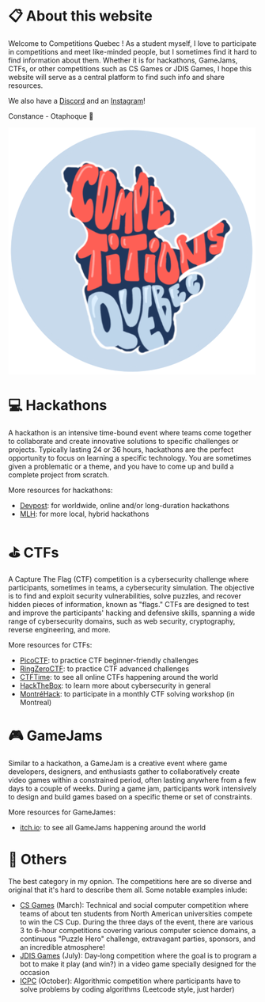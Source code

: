 # 📋 About this website

Welcome to Competitions Quebec ! As a student myself, I love to participate in competitions and meet like-minded people, but I sometimes find it hard to find information about them. Whether it is for hackathons, GameJams, CTFs, or other competitions such as CS Games or JDIS Games, I hope this website will serve as a central platform to find such info and share resources. 

We also have a [Discord](https://discord.gg/UYAk93a2ZS) and an [Instagram](https://www.instagram.com/competitionsqc.ca/)!

Constance - Otaphoque 🦭

![Da logo](../static/images/logo3.png)

# 💻 Hackathons

A hackathon is an intensive time-bound event where teams come together to collaborate and create innovative solutions to specific challenges or projects. Typically lasting 24 or 36 hours, hackathons are the perfect opportunity to focus on learning a specific technology. You are sometimes given a problematic or a theme, and you have to come up and build a complete project from scratch.

More resources for hackathons:
- [Devpost](https://devpost.com/): for worldwide, online and/or long-duration hackathons
- [MLH](https://mlh.io/): for more local, hybrid hackathons

# ⛳️ CTFs

A Capture The Flag (CTF) competition is a cybersecurity challenge where participants, sometimes in teams, a cybersecurity simulation. The objective is to find and exploit security vulnerabilities, solve puzzles, and recover hidden pieces of information, known as "flags." CTFs are designed to test and improve the participants' hacking and defensive skills, spanning a wide range of cybersecurity domains, such as web security, cryptography, reverse engineering, and more.

More resources for CTFs:
- [PicoCTF](https://picoctf.org/): to practice CTF beginner-friendly challenges
- [RingZeroCTF](https://ringzer0ctf.com/): to practice CTF advanced challenges
- [CTFTime](https://ctftime.org/): to see all online CTFs happening around the world
- [HackTheBox](https://www.hackthebox.com/): to learn more about cybersecurity in general
- [MontréHack](https://montrehack.ca/): to participate in a monthly CTF solving workshop (in Montreal)

# 🎮 GameJams

Similar to a hackathon, a GameJam is a creative event where game developers, designers, and enthusiasts gather to collaboratively create video games within a constrained period, often lasting anywhere from a few days to a couple of weeks. During a game jam, participants work intensively to design and build games based on a specific theme or set of constraints.

More resources for GameJames:
- [itch.io](https://itch.io/jams): to see all GameJams happening around the world

# 👾 Others

The best category in my opnion. The competitions here are so diverse and original that it's hard to describe them all. Some notable examples inlude: 
- [CS Games](https://csgames.org/) (March): Technical and social computer competition where teams of about ten students from North American universities compete to win the CS Cup. During the three days of the event, there are various 3 to 6-hour competitions covering various computer science domains, a continuous "Puzzle Hero" challenge, extravagant parties, sponsors, and an incredible atmosphere!
- [JDIS Games](https://jdis.ca/) (July): Day-long competition where the goal is to program a bot to make it play (and win?) in a video game specially designed for the occasion
- [ICPC](https://na.icpc.global/nena/) (October): Algorithmic competition where participants have to solve problems by coding algorithms (Leetcode style, just harder)